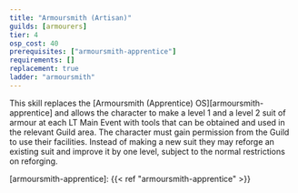 ```yaml
---
title: "Armoursmith (Artisan)"
guilds: [armourers]
tier: 4
osp_cost: 40
prerequisites: ["armoursmith-apprentice"]
requirements: []
replacement: true
ladder: "armoursmith"
---
```

This skill replaces the [Armoursmith (Apprentice) OS][armoursmith-apprentice] and allows the character to make a level 1 and a level 2 suit of armour at each LT Main Event with tools that can be obtained and used in the relevant Guild area.  The character must gain permission from the Guild to use their facilities. Instead of making a new suit they may reforge an existing suit and improve it by one level, subject to the normal restrictions on reforging.

[armoursmith-apprentice]: {{< ref "armoursmith-apprentice" >}}